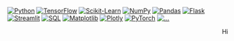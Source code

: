 <!-- ### Hi there 👋 -->

[![Python](https://img.shields.io/badge/python-0E1116?style=for-the-badge&logo=python)](https://github.com/thebugged)
[![TensorFlow](https://img.shields.io/badge/tensorflow-0E1116?style=for-the-badge&logo=tensorflow)](https://github.com/thebugged)
[![Scikit-Learn](https://img.shields.io/badge/scikit--learn-0E1116?style=for-the-badge&logo=scikit-learn)](https://github.com/thebugged)
[![NumPy](https://img.shields.io/badge/numpy-0E1116?style=for-the-badge&logo=numpy)](https://github.com/thebugged)
[![Pandas](https://img.shields.io/badge/pandas-0E1116?style=for-the-badge&logo=pandas)](https://github.com/thebugged)
[![Flask](https://img.shields.io/badge/flask-0E1116?style=for-the-badge&logo=flask)](https://github.com/thebugged)
[![Streamlit](https://img.shields.io/badge/streamlit-0E1116?style=for-the-badge&logo=streamlit)](https://github.com/thebugged)
[![SQL](https://img.shields.io/badge/sql-0E1116?style=for-the-badge&logo=mysql)](https://github.com/thebugged)
[![Matplotlib](https://img.shields.io/badge/matplotlib-0E1116?style=for-the-badge&logo=plotly)](https://github.com/thebugged)
[![Plotly](https://img.shields.io/badge/plotly-0E1116?style=for-the-badge&logo=plotly)](https://github.com/thebugged)
[![PyTorch](https://img.shields.io/badge/PyTorch-0E1116?style=for-the-badge&logo=pytorch)](https://github.com/thebugged)
[![...](https://img.shields.io/badge/...-0E1116?style=for-the-badge)](https://github.com/thebugged)

<p align="right">
  Hi  
</p>

<!-- [![LinkedIn](https://img.shields.io/badge/-0E1116?style=for-the-badge&logo=linkedin)](https://www.linkedin.com/in/maikyauisrael) -->


<!--
**thebugged/thebugged** is a ✨ _special_ ✨ repository because its `README.md` (this file) appears on your GitHub profile.

Here are some ideas to get you started:

- 🔭 I’m currently working on ...
- 🌱 I’m currently learning ...
- 👯 I’m looking to collaborate on ...
- 🤔 I’m looking for help with ...
- 💬 Ask me about ...
- 📫 How to reach me: ...
- 😄 Pronouns: ...
- ⚡ Fun fact: ...
-->
